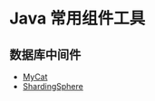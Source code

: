 # Java 常用组件工具

## 数据库中间件

- [MyCat](http://www.mycat.org.cn)
- [ShardingSphere](https://shardingsphere.apache.org/index_zh.html)
